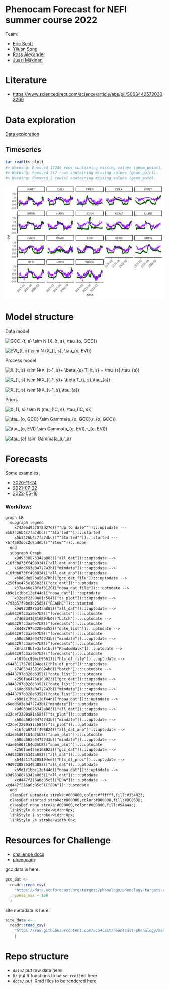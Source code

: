 
<!-- README.md is generated from README.Rmd. Please edit that file -->

# Phenocam Forecast for NEFI summer course 2022

<!-- badges: start -->
<!-- badges: end -->

Team:

-   [Eric Scott](https://github.com/Aariq)
-   [Yiluan Song](https://github.com/yiluansong)
-   [Ross Alexander](https://github.com/alexanderm10)
-   [Jussi Mäkinen](https://github.com/jusmak)

# Literature

-   <https://www.sciencedirect.com/science/article/abs/pii/S0034425720303266>

# Data exploration

[Data exploration](docs/EDA.md)

## Timeseries

``` r
tar_read(ts_plot)
#> Warning: Removed 11245 rows containing missing values (geom_point).
#> Warning: Removed 342 rows containing missing values (geom_point).
#> Warning: Removed 2 row(s) containing missing values (geom_path).
```

![](README_files/figure-gfm/unnamed-chunk-2-1.png)<!-- -->

# Model structure

Data model

![GCC\_{t, s} \sim N (X\_{t, s}, \tau\_{o, GCC})](https://latex.codecogs.com/png.image?%5Cdpi%7B110%7D&space;%5Cbg_white&space;GCC_%7Bt%2C%20s%7D%20%5Csim%20N%20%28X_%7Bt%2C%20s%7D%2C%20%5Ctau_%7Bo%2C%20GCC%7D%29 "GCC_{t, s} \sim N (X_{t, s}, \tau_{o, GCC})")

![EVI\_{t, s} \sim N (X\_{t, s}, \tau\_{o, EVI})](https://latex.codecogs.com/png.image?%5Cdpi%7B110%7D&space;%5Cbg_white&space;EVI_%7Bt%2C%20s%7D%20%5Csim%20N%20%28X_%7Bt%2C%20s%7D%2C%20%5Ctau_%7Bo%2C%20EVI%7D%29 "EVI_{t, s} \sim N (X_{t, s}, \tau_{o, EVI})")

Process model

![X\_{t, s} \sim N(X\_{t-1, s}+ \beta\_{s} T\_{t, s} + \mu\_{s},\tau\_{a})](https://latex.codecogs.com/png.image?%5Cdpi%7B110%7D&space;%5Cbg_white&space;X_%7Bt%2C%20s%7D%20%5Csim%20N%28X_%7Bt-1%2C%20s%7D%2B%20%5Cbeta_%7Bs%7D%20T_%7Bt%2C%20s%7D%20%2B%20%5Cmu_%7Bs%7D%2C%5Ctau_%7Ba%7D%29 "X_{t, s} \sim N(X_{t-1, s}+ \beta_{s} T_{t, s} + \mu_{s},\tau_{a})")

![X\_{t, s} \sim N(X\_{t-1, s}+ \beta T\_{t, s},\tau\_{a})](https://latex.codecogs.com/png.image?%5Cdpi%7B110%7D&space;%5Cbg_white&space;X_%7Bt%2C%20s%7D%20%5Csim%20N%28X_%7Bt-1%2C%20s%7D%2B%20%5Cbeta%20T_%7Bt%2C%20s%7D%2C%5Ctau_%7Ba%7D%29 "X_{t, s} \sim N(X_{t-1, s}+ \beta T_{t, s},\tau_{a})")

![X\_{t, s} \sim N(X\_{t-1, s},\tau\_{a})](https://latex.codecogs.com/png.image?%5Cdpi%7B110%7D&space;%5Cbg_white&space;X_%7Bt%2C%20s%7D%20%5Csim%20N%28X_%7Bt-1%2C%20s%7D%2C%5Ctau_%7Ba%7D%29 "X_{t, s} \sim N(X_{t-1, s},\tau_{a})")

Priors

![X\_{1, s} \sim N (mu\_{IC, s}, \tau\_{IC, s})](https://latex.codecogs.com/png.image?%5Cdpi%7B110%7D&space;%5Cbg_white&space;X_%7B1%2C%20s%7D%20%5Csim%20N%20%28mu_%7BIC%2C%20s%7D%2C%20%5Ctau_%7BIC%2C%20s%7D%29 "X_{1, s} \sim N (mu_{IC, s}, \tau_{IC, s})")

![\tau\_{o, GCC} \sim Gamma(a\_{o, GCC},r\_{o, GCC})](https://latex.codecogs.com/png.image?%5Cdpi%7B110%7D&space;%5Cbg_white&space;%5Ctau_%7Bo%2C%20GCC%7D%20%5Csim%20Gamma%28a_%7Bo%2C%20GCC%7D%2Cr_%7Bo%2C%20GCC%7D%29 "\tau_{o, GCC} \sim Gamma(a_{o, GCC},r_{o, GCC})")

![\tau\_{o, EVI} \sim Gamma(a\_{o, EVI},r\_{o, EVI})](https://latex.codecogs.com/png.image?%5Cdpi%7B110%7D&space;%5Cbg_white&space;%5Ctau_%7Bo%2C%20EVI%7D%20%5Csim%20Gamma%28a_%7Bo%2C%20EVI%7D%2Cr_%7Bo%2C%20EVI%7D%29 "\tau_{o, EVI} \sim Gamma(a_{o, EVI},r_{o, EVI})")

![\tau\_{a} \sim Gamma(a_a,r_a)](https://latex.codecogs.com/png.image?%5Cdpi%7B110%7D&space;%5Cbg_white&space;%5Ctau_%7Ba%7D%20%5Csim%20Gamma%28a_a%2Cr_a%29 "\tau_{a} \sim Gamma(a_a,r_a)")

# Forecasts

Some examples

-   [2020-11-24](https://github.com/Aariq/efi-2022-phenocam/blob/main/forecasts/2020-11-24/plot.pdf)
-   [2021-07-22](https://github.com/Aariq/efi-2022-phenocam/blob/main/forecasts/2021-07-22/plot.pdf)
-   [2022-05-18](https://github.com/Aariq/efi-2022-phenocam/blob/main/forecasts/2022-05-18/plot.pdf)

### Workflow:

``` mermaid
graph LR
  subgraph legend
    x7420bd9270f8d27d([""Up to date""]):::uptodate --- x5b3426b4c7fa7dbc([""Started""]):::started
    x5b3426b4c7fa7dbc([""Started""]):::started --- xbf4603d6c2c2ad6b([""Stem""]):::none
  end
  subgraph Graph
    x9d9338876342a883(["all_dat"]):::uptodate --> x16fdb873ff498824(["all_dat_ano"]):::uptodate
    x68dd683e0472743b(["mindate"]):::uptodate --> x16fdb873ff498824(["all_dat_ano"]):::uptodate
    xb8d8de52ba56a7bb(["gcc_dat_file"]):::uptodate --> x250fae475e168023(["gcc_dat"]):::uptodate
    x37a4b6e78faf3120(["noaa_dat_file"]):::uptodate --> xb9d1c1bbc12ef44d(["noaa_dat"]):::uptodate
    x32cef2290a81c584(["ts_plot"]):::uptodate --> x793b57f9be3e25d5(["README"]):::started
    x9d9338876342a883(["all_dat"]):::uptodate --> xab6329fc3aa0e7b8(["forecasts"]):::uptodate
    x74653413816894b0(["batch"]):::uptodate --> xab6329fc3aa0e7b8(["forecasts"]):::uptodate
    x8448797b328e6352(["date_list"]):::uptodate --> xab6329fc3aa0e7b8(["forecasts"]):::uptodate
    x68dd683e0472743b(["mindate"]):::uptodate --> xab6329fc3aa0e7b8(["forecasts"]):::uptodate
    x8fa3f0bfe3afe1bc(["RandomWalk"]):::uptodate --> xab6329fc3aa0e7b8(["forecasts"]):::uptodate
    x18f6cc99ecb95617(["hls_df_file"]):::uptodate --> x64431175705194ee(["hls_df_proc"]):::uptodate
    x74653413816894b0(["batch"]):::uptodate --> x8448797b328e6352(["date_list"]):::uptodate
    x250fae475e168023(["gcc_dat"]):::uptodate --> x8448797b328e6352(["date_list"]):::uptodate
    x68dd683e0472743b(["mindate"]):::uptodate --> x8448797b328e6352(["date_list"]):::uptodate
    xb9d1c1bbc12ef44d(["noaa_dat"]):::uptodate --> x68dd683e0472743b(["mindate"]):::uptodate
    x9d9338876342a883(["all_dat"]):::uptodate --> x32cef2290a81c584(["ts_plot"]):::uptodate
    x68dd683e0472743b(["mindate"]):::uptodate --> x32cef2290a81c584(["ts_plot"]):::uptodate
    x16fdb873ff498824(["all_dat_ano"]):::uptodate --> xdae95d0f164d35b8(["anom_plot"]):::uptodate
    x68dd683e0472743b(["mindate"]):::uptodate --> xdae95d0f164d35b8(["anom_plot"]):::uptodate
    x250fae475e168023(["gcc_dat"]):::uptodate --> x9d9338876342a883(["all_dat"]):::uptodate
    x64431175705194ee(["hls_df_proc"]):::uptodate --> x9d9338876342a883(["all_dat"]):::uptodate
    xb9d1c1bbc12ef44d(["noaa_dat"]):::uptodate --> x9d9338876342a883(["all_dat"]):::uptodate
    xcd447f216a0c85c5(["EDA"]):::uptodate --> xcd447f216a0c85c5(["EDA"]):::uptodate
  end
  classDef uptodate stroke:#000000,color:#ffffff,fill:#354823;
  classDef started stroke:#000000,color:#000000,fill:#DC863B;
  classDef none stroke:#000000,color:#000000,fill:#94a4ac;
  linkStyle 0 stroke-width:0px;
  linkStyle 1 stroke-width:0px;
  linkStyle 24 stroke-width:0px;
```

# Resources for Challenge

-   [challenge
    docs](https://projects.ecoforecast.org/neon4cast-docs/theme-phenology.html)
-   [phenocam](https://phenocam.sr.unh.edu/webcam/)

gcc data is here:

``` r
gcc_dat <- 
  readr::read_csv(
    "https://data.ecoforecast.org/targets/phenology/phenology-targets.csv.gz",
    guess_max = 1e6
  )
```

site metadata is here:

``` r
site_data <- 
  readr::read_csv(
    "https://raw.githubusercontent.com/eco4cast/neon4cast-phenology/master/Phenology_NEON_Field_Site_Metadata_20210928.csv"
    )
```

# Repo structure

-   `data/` put raw data here
-   `R/` put R functions to be `source()`ed here
-   `docs/` put .Rmd files to be rendered here
